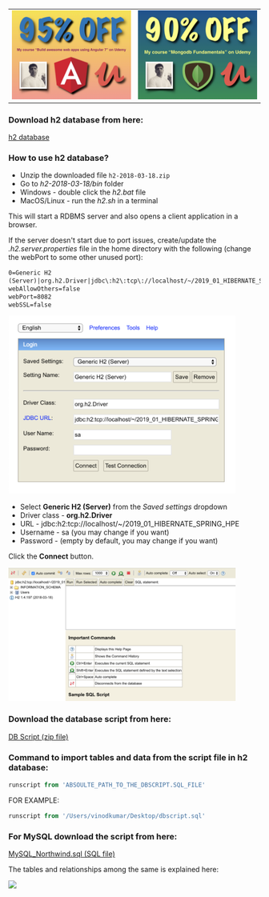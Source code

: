 

<table>
<tr>
    <td>
        <a href="http://bit.ly/2D9pxjW" target="_blank">
        <img src="https://github.com/kayartaya-vinod/2018_11_Unisys_TypeORM/raw/master/angular7.jpeg">
        </a>
    </td>
    <td>
        <a href="https://www.udemy.com/mongodb-fundamentals/?couponCode=FIRST500" target="_blank">
        <img src="https://github.com/kayartaya-vinod/2018_11_Unisys_TypeORM/raw/master/mongodb.jpeg">
        </a>
    </td>
</tr>
</table>



### Download h2 database from here:

<a href="http://www.h2database.com/h2-2018-03-18.zip">h2 database</a>

### How to use h2 database?

* Unzip the downloaded file `h2-2018-03-18.zip`
* Go to *h2-2018-03-18/bin* folder
* Windows - double click the *h2.bat* file
* MacOS/Linux - run the *h2.sh* in a terminal

This will start a RDBMS server and also opens a client application in a browser.


If the server doesn't start due to port issues, create/update the *.h2.server.properties* file in the home directory with the following (change the webPort to some other unused port): 

```
0=Generic H2 (Server)|org.h2.Driver|jdbc\:h2\:tcp\://localhost/~/2019_01_HIBERNATE_SPRING_HPE|sa
webAllowOthers=false
webPort=8082
webSSL=false
```

<img src="https://github.com/kayartaya-vinod/2019_01_HIBERNATE_SPRING_HPE/raw/master/assets/images/h2-client-1.png" width="90%">

* Select **Generic H2 (Server)** from the *Saved settings* dropdown
* Driver class - **org.h2.Driver** 
* URL - jdbc:h2:tcp://localhost/~/2019_01_HIBERNATE_SPRING_HPE
* Username - sa (you may change if you want)
* Password - (empty by default, you may change if you want)

Click the **Connect** button.

<img src="https://github.com/kayartaya-vinod/2019_01_HIBERNATE_SPRING_HPE/raw/master/assets/images/h2-client-2.png" width="90%">


### Download the database script from here:

<a href="http://vinod.co/resources/dbscript.zip">DB Script (zip file)</a>


### Command to import tables and data from the script file in h2 database:

```sql
runscript from 'ABSOULTE_PATH_TO_THE_DBSCRIPT.SQL_FILE'
```

FOR EXAMPLE:

```sql
runscript from '/Users/vinodkumar/Desktop/dbscript.sql'
```

### For MySQL download the script from here:

<a href="http://kelutral.com/vinod_co_backup/hibernate/Resources/DB%20Scripts/MySQL_Northwind.sql" target="_blank">MySQL_Northwind.sql (SQL file)</a>


The tables and relationships among the same is explained here:

<img src="http://kelutral.com/vinod_co_backup/hibernate/Resources/DB%20Scripts/NORTHWIND_DB_DIAGRAM.png" width="100%">
